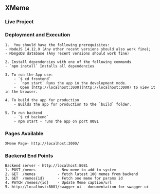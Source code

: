 ## XMeme

### Live Project

### Deployment and Execution 
    1.  You should have the following prerequisites:
    - NodeJS 14.12.0 (Any other recent versions should also work fine);
    - MongoDB database (Any recent versions should work fine)

    2. Install dependencies with one of the following commands
    - `npm install` Installs all dependencies

    3. To run the App use:
        - `$ cd frontend` 
        -  `npm start` Runs the app in the development mode.
        -  Open [http://localhost:3000](http://localhost:3000) to view it in the browser.    

    4. To build the app for production 
        - Builds the app for production to the `build` folder.

    5. To run backend 
        - `$ cd backend`
        - npm start - runs the app on port 8081


### Pages Available 
    XMeme Page- http://localhost:3000/

### Backend End Points 
    Backend server - http://localhost:8081
    1. POST /memes          - New meme to add to system
    2. GET  /memes          - fetch latest 100 memes from backend
    3. GET  /memes{id}      - Fetch one meme for params id 
    4. PATCH /memes/{id}    - Update Meme caption/url
    5. http://localhost:8081/swagger-ui - documentation for swagger-ui

